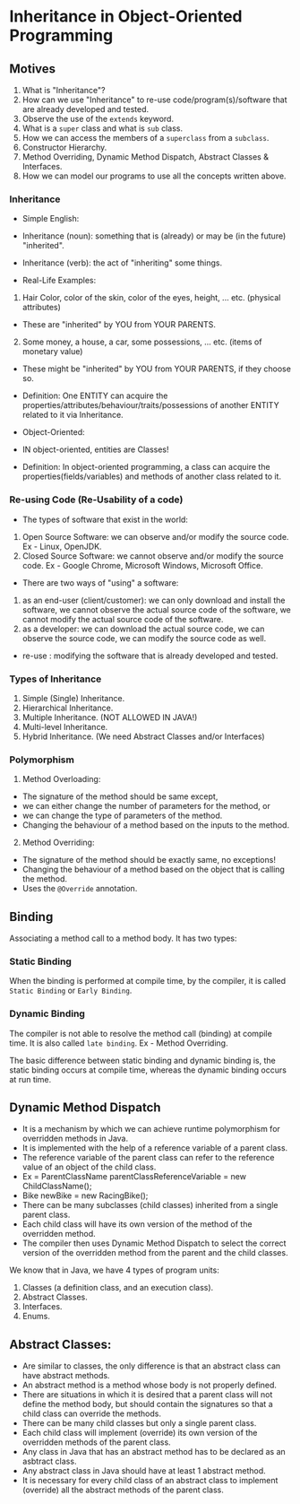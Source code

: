 # Inheritance in Object-Oriented Programming

## Motives
1. What is "Inheritance"?
2. How can we use "Inheritance" to re-use code/program(s)/software that are already developed and tested.
3. Observe the use of the `extends` keyword.
4. What is a `super` class and what is `sub` class.
5. How we can access the members of a `superclass` from a `subclass`.
6. Constructor Hierarchy.
7. Method Overriding, Dynamic Method Dispatch, Abstract Classes & Interfaces.
8. How we can model our programs to use all the concepts written above.

### Inheritance

- Simple English: 
-   Inheritance (noun): something that is (already) or may be (in the future) "inherited".
-   Inheritance (verb): the act of "inheriting" some things.

- Real-Life Examples:
1. Hair Color, color of the skin, color of the eyes, height, ... etc. (physical attributes)
- These are "inherited" by YOU from YOUR PARENTS.
2. Some money, a house, a car, some possessions, ... etc. (items of monetary value)
- These might be "inherited" by YOU from YOUR PARENTS, if they choose so.

- Definition: One ENTITY can acquire the properties/attributes/behaviour/traits/possessions
of another ENTITY related to it via Inheritance.

- Object-Oriented:

- IN object-oriented, entities are Classes!
- Definition: In object-oriented programming, a class can acquire the
properties(fields/variables) and methods of another class related to it.

### Re-using Code (Re-Usability of a code)

- The types of software that exist in the world:
1. Open Source Software: we can observe and/or modify the source code.
Ex - Linux, OpenJDK.
2. Closed Source Software: we cannot observe and/or modify the source code.
Ex - Google Chrome, Microsoft Windows, Microsoft Office.

- There are two ways of "using" a software: 
1. as an end-user (client/customer):
we can only download and install the software,
we cannot observe the actual source code of the software,
we cannot modify the actual source code of the software.
2. as a developer:
we can download the actual source code,
we can observe the source code, 
we can modify the source code as well.

- re-use : modifying the software that is already developed and tested.

### Types of Inheritance
1. Simple (Single) Inheritance.
2. Hierarchical Inheritance.
3. Multiple Inheritance. (NOT ALLOWED IN JAVA!)
4. Multi-level Inheritance.
5. Hybrid Inheritance. (We need Abstract Classes and/or Interfaces)

### Polymorphism
1. Method Overloading: 
- The signature of the method should be same except,
- we can either change the number of parameters for the method, or
- we can change the type of parameters of the method.
- Changing the behaviour of a method based on the inputs to the method.

2. Method Overriding:
- The signature of the method should be exactly same, no exceptions!
- Changing the behaviour of a method based on the object that is calling the method.
- Uses the `@Override` annotation.

## Binding
Associating a method call to a method body. It has two types:

### Static Binding
When the binding is performed at compile time, by the compiler, it is called `Static Binding` or
`Early Binding`.

### Dynamic Binding
The compiler is not able to resolve the method call (binding) at compile time. 
It is also called `late binding`.
Ex - Method Overriding.

The basic difference between static binding and dynamic binding is, 
the static binding occurs at compile time, whereas
the dynamic binding occurs at run time. 


## Dynamic Method Dispatch
- It is a mechanism by which we can achieve runtime polymorphism for overridden methods
in Java. 
- It is implemented with the help of a reference variable of a parent class.
- The reference variable of the parent class can refer to the reference value of an object
of the child class.
- Ex = ParentClassName parentClassReferenceVariable = new ChildClassName();
- Bike newBike = new RacingBike();
- There can be many subclasses (child classes) inherited from a single parent class.
- Each child class will have its own version of the method of the overridden method.
- The compiler then uses Dynamic Method Dispatch to select the correct version of 
the overridden method from the parent and the child classes. 

We know that in Java, we have 4 types of program units:
1. Classes (a definition class, and an execution class).
2. Abstract Classes.
3. Interfaces.
4. Enums.

## Abstract Classes:
- Are similar to classes, the only difference is that an abstract class
can have abstract methods.
- An abstract method is a method whose body is not properly defined.
- There are situations in which it is desired that a parent class will not
define the method body, but should contain the signatures so that a child class
can override the methods.
- There can be many child classes but only a single parent class.
- Each child class will implement (override) its own version of the overridden
methods of the parent class.
- Any class in Java that has an abstract method has to be declared as an asbtract
class.
- Any abstract class in Java should have at least 1 abstract method.
- It is necessary for every child class of an abstract class to implement
(override) all the abstract methods of the parent class.